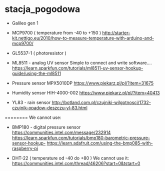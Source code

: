 # stacja_pogodowa

* Galileo gen 1



* MCP9700 ( temperature from -40 to +150 )
http://starter-kit.nettigo.eu/2010/how-to-measure-temperature-with-arduino-and-mcp9700/

* GL5537-1 ( photoresistor ) 

* ML8511 - analog UV sensor
Simple to connect and write software....
https://learn.sparkfun.com/tutorials/ml8511-uv-sensor-hookup-guide/using-the-ml8511

* Pressure sensor MPX5010DP
https://www.piekarz.pl/pl/?item=31675

* Humidity sensor HIH-4000-002
https://www.piekarz.pl/pl/?item=40413

* YL83 - rain sensor
http://botland.com.pl/czujniki-wilgotnosci/1732-czujnik-opadow-deszczu-yl-83.html


======== We cannot use: 
* BMP180 - digital pressure sensor
https://communities.intel.com/message/232914
https://learn.sparkfun.com/tutorials/bmp180-barometric-pressure-sensor-hookup-
https://learn.adafruit.com/using-the-bmp085-with-raspberry-pi

* DHT-22 ( temperature od -40 do +80 )
We cannot use it: https://communities.intel.com/thread/46206?start=0&tstart=0